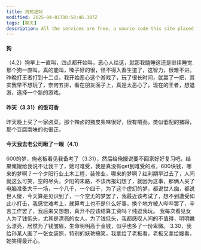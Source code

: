 ```yaml
---
title: 狗的狂吠
modified: 2025-04-01T00:58:46.307Z
tags: [聊天]
description: All the services are free, a source code this site placed on github repository and intergration with netlify service, another service that you can use is github page for hosting your own static site.
---
```

#### 狗
（4.2）狗早上一直叫，四点都开始叫，恶心人给这，就那我瞌睡这还是继续睡觉.那个狗一直叫，真的能叫，嗓子好的很，怪不得入畜生道了，这智力，很难不进。昨晚打王者打到十二点，我开始恶心这个游戏了，玩了很长时间，就赢了一把，其实我早不想玩了，奈何五排，看在朋友面子上，真是太恶心了，现在的王者，想退游，选择一个新的游戏。
#### 昨天（3.31）的饭可香
昨天晚上买了一家卤菜，那个辣卤的猪皮条味很好，很有嚼劲，类似低配的猪蹄，那个豆腐南味的也很正。
#### 今天我去老公司瞅了一眼（4.1）
600的梦，俺老板看见我备考了（3.31），然后给俺嫂说要不回家好好复习吧，结果俺嫂给我说不让我干了，她可难受，我是真没有get到难受的点，600块钱，哪来的梦啊？一个夕阳行业土木工程，装修业，哪来的梦啊？红利期早过去了，人间就这么可笑，空的尽头，夕阳的末路，不该再报幻想了，就因为这事，那俩人买了电脑准备大干一场，一个八千，一个四千，为了这个虚幻的梦，都说世人痴，都说世人傻，今天算是见识到了，一个空无的梦罢了，我最近该考试了，想不到遭受如此小打击，我感觉难考上，就算考上也不是什么好事，换个地方被人哔哔罢了，辛苦工作罢了，我后来又想想，真开不应该结算工资吗？纯逗我玩。
我每次看见女人为了钱低头，尤其是漂亮的女人，为了钱低头，我都感叹人间的不值得，明明嫩么漂亮，居然为了钱皱眉，生命明明高于金钱，似乎也多了一份卑微。
3.30，我给孙某人画了一张女装照，特别的妖艳搞笑，我拿给了老板看，老板又拿给嫂看，她笑得最开心。

